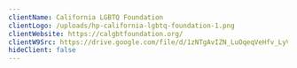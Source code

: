 ```yaml
---
clientName: California LGBTQ Foundation
clientLogo: /uploads/hp-california-lgbtq-foundation-1.png
clientWebsite: https://calgbtfoundation.org/
clientW9Src: https://drive.google.com/file/d/1zNTgAvIZN_LuOqeqVeHfv_LyVZk9pHtR/view
hideClient: false
---
```

